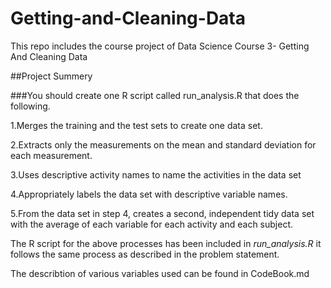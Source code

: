 # Getting-and-Cleaning-Data
This repo includes the course project of Data Science Course 3- Getting And Cleaning Data

##Project Summery

###You should create one R script called run_analysis.R that does the following. 

1.Merges the training and the test sets to create one data set.

2.Extracts only the measurements on the mean and standard deviation for each measurement. 

3.Uses descriptive activity names to name the activities in the data set

4.Appropriately labels the data set with descriptive variable names. 

5.From the data set in step 4, creates a second, independent tidy data set with the average of each variable for each activity and each subject.

The R script for the above processes has been included in *run_analysis.R* it follows the same process as described in the problem statement.

The describtion of various variables used can be found in CodeBook.md